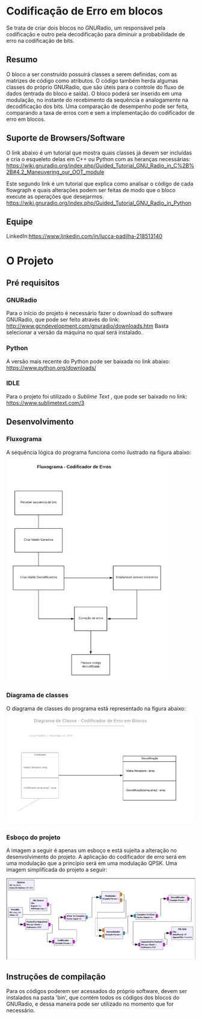 # Codificação de Erro em blocos

Se trata de criar dois blocos no GNURadio, um responsável pela codificação e outro pela decodificação para diminuir a probabilidade de erro na codificação de bits.

## Resumo

O bloco a ser construído possuirá classes a serem definidas, com as matrizes de código como atributos. 
O código também herda algumas classes do próprio GNURadio, que são úteis para o controle do fluxo de dados (entrada do bloco e saída). 
O bloco poderá ser inserido em uma modulação, no instante do recebimento da sequência e analogamente na decodificação dos bits.
Uma comparação de desempenho pode ser feita, comparando a taxa de erros com e sem a implementação do codificador de erro em blocos.

## Suporte de Browsers/Software

O link abaixo é um tutorial que mostra quais classes já devem ser incluídas e cria o esqueleto delas em C++ ou Python com as heranças necessárias:
https://wiki.gnuradio.org/index.php/Guided_Tutorial_GNU_Radio_in_C%2B%2B#4.2_Maneuvering_our_OOT_module

Este segundo link é um tutorial que explica como analisar o código de cada flowgraph e quais alterações podem ser
feitas de modo que o bloco execute as operações que desejarmos.
https://wiki.gnuradio.org/index.php/Guided_Tutorial_GNU_Radio_in_Python

##  Equipe
 LinkedIn:https://www.linkedin.com/in/lucca-padilha-218513140
 

# O Projeto

## Pré requisitos
 
### GNURadio 
Para o início do projeto é necessário fazer o download do software GNURadio, que pode ser feito através do link:
http://www.gcndevelopment.com/gnuradio/downloads.htm
Basta selecionar a versão da máquina no qual será instalado.

### Python
A versão mais recente do Python pode ser baixada no link abaixo:
https://www.python.org/downloads/
### IDLE
Para o projeto foi utilizado o _Sublime Text_ , que pode ser baixado no link:
https://www.sublimetext.com/3

## Desenvolvimento

### Fluxograma

A sequência lógica do programa funciona como ilustrado na figura abaixo:
<img src = "images/fluxograma.png" height = 600>


### Diagrama de classes

O diagrama de classes do programa está representado na figura abaixo:
<img src = "images/diagrama_editado.png">

### Esboço do projeto

A imagem a seguir é apenas um esboço e está sujeita a alteração no desenvolvimento do projeto. A aplicação do codificador de erro será em uma modulação que a princípio será em uma modulação QPSK. Uma imagem simplificada do projeto a seguir:

<img src = "images/esboço.PNG"> 

## Instruções de compilação

Para os códigos poderem ser acessados do próprio software, devem ser instalados na pasta 'bin', que contém todos os códigos dos blocos do GNURadio, e dessa maneira pode ser utilizado no momento que for necessário.

